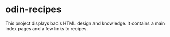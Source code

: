 # odin-recipes
This project displays bacis HTML design and knowledge. 
It contains a main index pages and a few links to recipes.